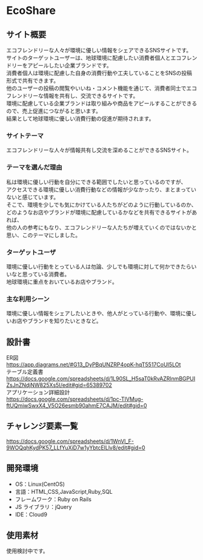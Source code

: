# EcoShare

## サイト概要

エコフレンドリーな人々が環境に優しい情報をシェアできるSNSサイトです。  
サイトのターゲットユーザーは、地球環境に配慮したい消費者個人とエコフレンドリーをアピールしたい企業ブランドです。  
消費者個人は環境に配慮した自身の消費行動や工夫していることをSNSの投稿形式で共有できます。  
他のユーザーの投稿の閲覧やいいね・コメント機能を通じて、消費者同士でエコフレンドリーな情報を共有し、交流できるサイトです。  
環境に配慮している企業ブランドは取り組みや商品をアピールすることができるので、売上促進につながると思います。  
結果として地球環境に優しい消費行動の促進が期待されます。

### サイトテーマ

エコフレンドリーな人々が情報共有し交流を深めることができるSNSサイト。

### テーマを選んだ理由

私は環境に優しい行動を自分にできる範囲でしたいと思っているのですが、  
アクセスできる環境に優しい消費行動などの情報が少なかったり、まとまっていないと感じています。  
そこで、環境を少しでも気にかけている人たちがどのように行動しているのか、  
どのようなお店やブランドが環境に配慮しているかなどを共有できるサイトがあれば、  
他の人の参考にもなり、エコフレンドリーな人たちが増えていくのではないかと思い、このテーマにしました。

### ターゲットユーザ

環境に優しい行動をとっている人は勿論、少しでも環境に対して何かできたらいいなと思っている消費者。  
地球環境に重点をおいているお店やブランド。

### 主な利用シーン

環境に優しい情報をシェアしたいときや、他人がとっている行動や、環境に優しいお店やブランドを知りたいときなど。

## 設計書
ER図  
https://app.diagrams.net/#G13_DyPBqUNZRP4opK-hqT5517CoUI5LOt  
テーブル定義書  
https://docs.google.com/spreadsheets/d/1L90SL_H5saT0kRvAZRlnmBGPUIZsJnZNdjNW825Xs5I/edit#gid=65389702  
アプリケーション詳細設計  
https://docs.google.com/spreadsheets/d/1pc-TIVMug-ftUQmiwSwxX4_V5O26esmb90ahmE7CAJM/edit#gid=0

## チャレンジ要素一覧

https://docs.google.com/spreadsheets/d/1WnVl_F-9WOQqhKydPK57_LLfYuXiD7w1yYbtcElLlv8/edit#gid=0

## 開発環境

- OS：Linux(CentOS)
- 言語：HTML,CSS,JavaScript,Ruby,SQL
- フレームワーク：Ruby on Rails
- JS ライブラリ：jQuery
- IDE：Cloud9

## 使用素材

使用検討中です。
